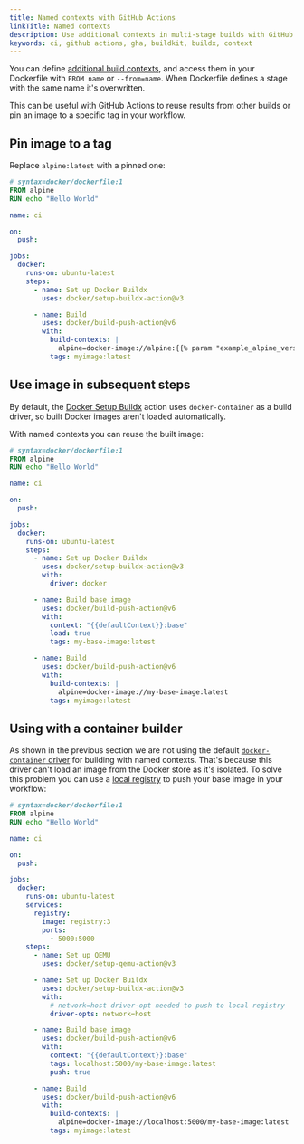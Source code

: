 ```yaml
---
title: Named contexts with GitHub Actions
linkTitle: Named contexts
description: Use additional contexts in multi-stage builds with GitHub Actions
keywords: ci, github actions, gha, buildkit, buildx, context
---
```


You can define [additional build contexts](/reference/cli/docker/buildx/build.md#build-context),
and access them in your Dockerfile with `FROM name` or `--from=name`. When
Dockerfile defines a stage with the same name it's overwritten.

This can be useful with GitHub Actions to reuse results from other builds or pin
an image to a specific tag in your workflow.

## Pin image to a tag

Replace `alpine:latest` with a pinned one:

```dockerfile
# syntax=docker/dockerfile:1
FROM alpine
RUN echo "Hello World"
```

```yaml
name: ci

on:
  push:

jobs:
  docker:
    runs-on: ubuntu-latest
    steps:
      - name: Set up Docker Buildx
        uses: docker/setup-buildx-action@v3

      - name: Build
        uses: docker/build-push-action@v6
        with:
          build-contexts: |
            alpine=docker-image://alpine:{{% param "example_alpine_version" %}}
          tags: myimage:latest
```

## Use image in subsequent steps

By default, the [Docker Setup Buildx](https://github.com/marketplace/actions/docker-setup-buildx)
action uses `docker-container` as a build driver, so built Docker images aren't
loaded automatically.

With named contexts you can reuse the built image:

```dockerfile
# syntax=docker/dockerfile:1
FROM alpine
RUN echo "Hello World"
```

```yaml
name: ci

on:
  push:

jobs:
  docker:
    runs-on: ubuntu-latest
    steps:
      - name: Set up Docker Buildx
        uses: docker/setup-buildx-action@v3
        with:
          driver: docker

      - name: Build base image
        uses: docker/build-push-action@v6
        with:
          context: "{{defaultContext}}:base"
          load: true
          tags: my-base-image:latest

      - name: Build
        uses: docker/build-push-action@v6
        with:
          build-contexts: |
            alpine=docker-image://my-base-image:latest
          tags: myimage:latest
```

## Using with a container builder

As shown in the previous section we are not using the default
[`docker-container` driver](../../builders/drivers/docker-container.md) for building with
named contexts. That's because this driver can't load an image from the Docker
store as it's isolated. To solve this problem you can use a [local registry](local-registry.md)
to push your base image in your workflow:

```dockerfile
# syntax=docker/dockerfile:1
FROM alpine
RUN echo "Hello World"
```

```yaml
name: ci

on:
  push:

jobs:
  docker:
    runs-on: ubuntu-latest
    services:
      registry:
        image: registry:3
        ports:
          - 5000:5000
    steps:
      - name: Set up QEMU
        uses: docker/setup-qemu-action@v3

      - name: Set up Docker Buildx
        uses: docker/setup-buildx-action@v3
        with:
          # network=host driver-opt needed to push to local registry
          driver-opts: network=host

      - name: Build base image
        uses: docker/build-push-action@v6
        with:
          context: "{{defaultContext}}:base"
          tags: localhost:5000/my-base-image:latest
          push: true

      - name: Build
        uses: docker/build-push-action@v6
        with:
          build-contexts: |
            alpine=docker-image://localhost:5000/my-base-image:latest
          tags: myimage:latest
```
